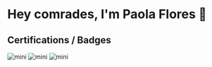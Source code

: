 # Hey comrades, I'm Paola Flores 👋


## Certifications / Badges


![mini](https://user-images.githubusercontent.com/99099314/222854144-6198206a-261e-41b7-87a6-d5f4b93129d5.png)
![mini](https://user-images.githubusercontent.com/99099314/222854176-d78b2b6a-b355-4f71-9a62-1cce14d184d2.png)
![mini](https://user-images.githubusercontent.com/99099314/222854202-519690b2-8449-4d21-a2a5-9f9546c5e621.png)



